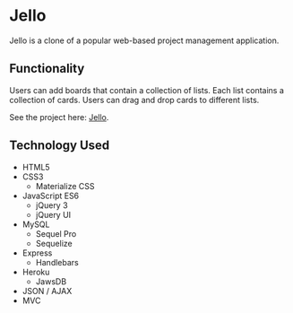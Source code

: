 # Jello

Jello is a clone of a popular web-based project management application.

**Functionality**
---
Users can add boards that contain a collection of lists. Each list contains a collection of cards. Users can drag and drop cards to different lists. 

See the project here: [Jello](https://hello-jello.herokuapp.com/ "Jello").

**Technology Used**
---
- HTML5
- CSS3
  - Materialize CSS
- JavaScript ES6
  - jQuery 3
  - jQuery UI
- MySQL
  - Sequel Pro
  - Sequelize
- Express
  - Handlebars
- Heroku
  - JawsDB
- JSON / AJAX
- MVC